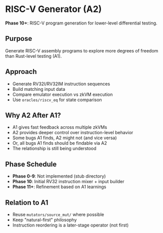 # RISC-V Generator (A2)

**Phase 10+**: RISC-V program generation for lower-level differential testing.

## Purpose

Generate RISC-V assembly programs to explore more degrees of freedom than Rust-level testing (A1).

## Approach

- Generate RV32I/RV32IM instruction sequences
- Build matching input data
- Compare emulator execution vs zkVM execution
- Use `oracles/riscv_eq` for state comparison

## Why A2 After A1?

- A1 gives fast feedback across multiple zkVMs
- A2 provides deeper control over instruction-level behavior
- Some bugs A1 finds, A2 might not (and vice versa)
- Or, all bugs A1 finds should be findable via A2
- The relationship is still being understood

## Phase Schedule

- **Phase 0-9**: Not implemented (stub directory)
- **Phase 10**: Initial RV32 instruction mixer + input builder
- **Phase 11+**: Refinement based on A1 learnings

## Relation to A1

- Reuse `mutators/source_mut/` where possible
- Keep "natural-first" philosophy
- Instruction reordering is a later-stage operator (not first)

